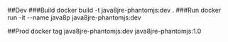 ##Dev
###Build
    docker build -t java8jre-phantomjs:dev .
###Run
    docker run -it --name java8p java8jre-phantomjs:dev
    
##Prod
    docker tag java8jre-phantomjs:dev java8jre-phantomjs:1.0